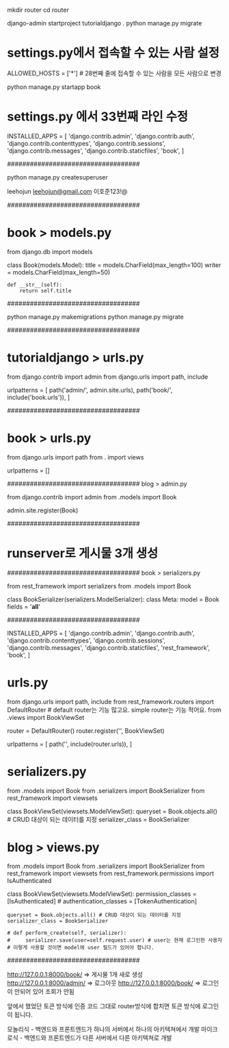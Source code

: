 mkdir router
cd router

django-admin startproject tutorialdjango .
python manage.py migrate

# settings.py에서 접속할 수 있는 사람 설정
ALLOWED_HOSTS = ['*'] # 28번째 줄에 접속할 수 있는 사람을 모든 사람으로 변경

python manage.py startapp book

# settings.py 에서 33번째 라인 수정
INSTALLED_APPS = [
    'django.contrib.admin',
    'django.contrib.auth',
    'django.contrib.contenttypes',
    'django.contrib.sessions',
    'django.contrib.messages',
    'django.contrib.staticfiles',
    'book',
]

###################################

python manage.py createsuperuser

leehojun
leehojun@gmail.com
이호준123!@

###################################
# book > models.py

from django.db import models

class Book(models.Model):
    title = models.CharField(max_length=100)
    writer = models.CharField(max_length=50)

    def __str__(self):
        return self.title

###################################

python manage.py makemigrations
python manage.py migrate

###################################

# tutorialdjango > urls.py
from django.contrib import admin
from django.urls import path, include

urlpatterns = [
    path('admin/', admin.site.urls),
    path('book/', include('book.urls')),
]

###################################

# book > urls.py

from django.urls import path
from . import views

urlpatterns = []

###################################
blog > admin.py

from django.contrib import admin
from .models import Book

admin.site.register(Book)

###################################

# runserver로 게시물 3개 생성

###################################
book > serializers.py

from rest_framework import serializers
from .models import Book

class BookSerializer(serializers.ModelSerializer):
    class Meta:
        model = Book
        fields = '__all__'

###################################

INSTALLED_APPS = [
    'django.contrib.admin',
    'django.contrib.auth',
    'django.contrib.contenttypes',
    'django.contrib.sessions',
    'django.contrib.messages',
    'django.contrib.staticfiles',
    'rest_framework',
    'book',
]


# urls.py
from django.urls import path, include
from rest_framework.routers import DefaultRouter # default router는 기능 많고요. simple router는 기능 적어요.
from .views import BookViewSet

router = DefaultRouter()
router.register('', BookViewSet)

urlpatterns = [
    path('', include(router.urls)),
]

# serializers.py

from .models import Book
from .serializers import BookSerializer
from rest_framework import viewsets

class BookViewSet(viewsets.ModelViewSet):
    queryset = Book.objects.all() # CRUD 대상이 되는 데이터를 지정
    serializer_class = BookSerializer

# blog > views.py

from .models import Book
from .serializers import BookSerializer
from rest_framework import viewsets
from rest_framework.permissions import IsAuthenticated

class BookViewSet(viewsets.ModelViewSet):
    permission_classes = [IsAuthenticated]
    # authentication_classes = [TokenAuthentication]

    queryset = Book.objects.all() # CRUD 대상이 되는 데이터를 지정
    serializer_class = BookSerializer

    # def perform_create(self, serializer):
    #     serializer.save(user=self.request.user) # user는 현재 로그인한 사용자
    # 이렇게 사용할 것이면 model에 user 필드가 있어야 합니다.

###################################

http://127.0.0.1:8000/book/ => 게시물 1개 새로 생성
http://127.0.0.1:8000/admin/ => 로그아웃
http://127.0.0.1:8000/book/ => 로그인이 안되어 있어 조회가 안됨

앞에서 했었던 토큰 방식에 인증 코드 그대로 router방식에 합치면 토큰 방식에 로그인이 됩니다.

모놀리식 - 백엔드와 프론트엔드가 하나의 서버에서 하나의 아키텍쳐에서 개발
마이크로식 - 백엔드와 프론트엔드가 다른 서버에서 다른 아키텍쳐로 개발

